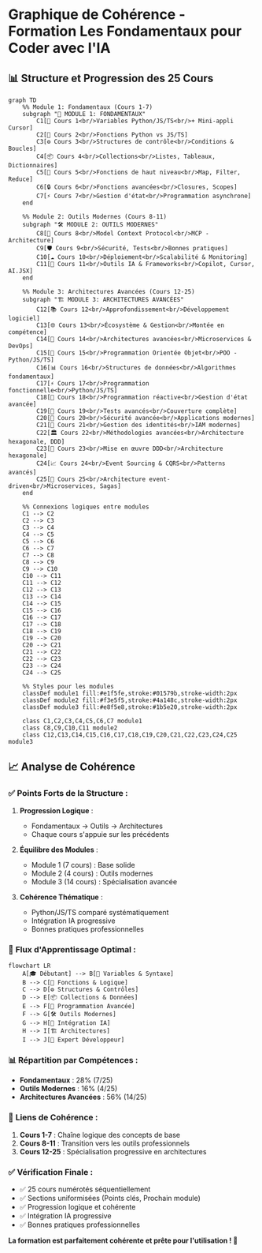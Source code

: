# Graphique de Cohérence - Formation Les Fondamentaux pour Coder avec l'IA

## 📊 Structure et Progression des 25 Cours

```mermaid
graph TD
    %% Module 1: Fondamentaux (Cours 1-7)
    subgraph "🎯 MODULE 1: FONDAMENTAUX"
        C1[📝 Cours 1<br/>Variables Python/JS/TS<br/>+ Mini-appli Cursor]
        C2[🔧 Cours 2<br/>Fonctions Python vs JS/TS]
        C3[⚙️ Cours 3<br/>Structures de contrôle<br/>Conditions & Boucles]
        C4[📦 Cours 4<br/>Collections<br/>Listes, Tableaux, Dictionnaires]
        C5[🚀 Cours 5<br/>Fonctions de haut niveau<br/>Map, Filter, Reduce]
        C6[🔒 Cours 6<br/>Fonctions avancées<br/>Closures, Scopes]
        C7[⚡ Cours 7<br/>Gestion d'état<br/>Programmation asynchrone]
    end

    %% Module 2: Outils Modernes (Cours 8-11)
    subgraph "🛠️ MODULE 2: OUTILS MODERNES"
        C8[🔗 Cours 8<br/>Model Context Protocol<br/>MCP - Architecture]
        C9[🛡️ Cours 9<br/>Sécurité, Tests<br/>Bonnes pratiques]
        C10[☁️ Cours 10<br/>Déploiement<br/>Scalabilité & Monitoring]
        C11[🤖 Cours 11<br/>Outils IA & Frameworks<br/>Copilot, Cursor, AI.JSX]
    end

    %% Module 3: Architectures Avancées (Cours 12-25)
    subgraph "🏗️ MODULE 3: ARCHITECTURES AVANCÉES"
        C12[📚 Cours 12<br/>Approfondissement<br/>Développement logiciel]
        C13[🌐 Cours 13<br/>Écosystème & Gestion<br/>Montée en compétence]
        C14[🏢 Cours 14<br/>Architectures avancées<br/>Microservices & DevOps]
        C15[🎯 Cours 15<br/>Programmation Orientée Objet<br/>POO - Python/JS/TS]
        C16[📊 Cours 16<br/>Structures de données<br/>Algorithmes fondamentaux]
        C17[⚡ Cours 17<br/>Programmation fonctionnelle<br/>Python/JS/TS]
        C18[🔄 Cours 18<br/>Programmation réactive<br/>Gestion d'état avancée]
        C19[🧪 Cours 19<br/>Tests avancés<br/>Couverture complète]
        C20[🔐 Cours 20<br/>Sécurité avancée<br/>Applications modernes]
        C21[👤 Cours 21<br/>Gestion des identités<br/>IAM modernes]
        C22[🏛️ Cours 22<br/>Méthodologies avancées<br/>Architecture hexagonale, DDD]
        C23[🎨 Cours 23<br/>Mise en œuvre DDD<br/>Architecture hexagonale]
        C24[📈 Cours 24<br/>Event Sourcing & CQRS<br/>Patterns avancés]
        C25[🌊 Cours 25<br/>Architecture event-driven<br/>Microservices, Sagas]
    end

    %% Connexions logiques entre modules
    C1 --> C2
    C2 --> C3
    C3 --> C4
    C4 --> C5
    C5 --> C6
    C6 --> C7
    C7 --> C8
    C8 --> C9
    C9 --> C10
    C10 --> C11
    C11 --> C12
    C12 --> C13
    C13 --> C14
    C14 --> C15
    C15 --> C16
    C16 --> C17
    C17 --> C18
    C18 --> C19
    C19 --> C20
    C20 --> C21
    C21 --> C22
    C22 --> C23
    C23 --> C24
    C24 --> C25

    %% Styles pour les modules
    classDef module1 fill:#e1f5fe,stroke:#01579b,stroke-width:2px
    classDef module2 fill:#f3e5f5,stroke:#4a148c,stroke-width:2px
    classDef module3 fill:#e8f5e8,stroke:#1b5e20,stroke-width:2px

    class C1,C2,C3,C4,C5,C6,C7 module1
    class C8,C9,C10,C11 module2
    class C12,C13,C14,C15,C16,C17,C18,C19,C20,C21,C22,C23,C24,C25 module3
```

## 📈 Analyse de Cohérence

### ✅ **Points Forts de la Structure :**

1. **Progression Logique** : 
   - Fondamentaux → Outils → Architectures
   - Chaque cours s'appuie sur les précédents

2. **Équilibre des Modules** :
   - Module 1 (7 cours) : Base solide
   - Module 2 (4 cours) : Outils modernes
   - Module 3 (14 cours) : Spécialisation avancée

3. **Cohérence Thématique** :
   - Python/JS/TS comparé systématiquement
   - Intégration IA progressive
   - Bonnes pratiques professionnelles

### 🎯 **Flux d'Apprentissage Optimal :**

```mermaid
flowchart LR
    A[🎓 Débutant] --> B[📝 Variables & Syntaxe]
    B --> C[🔧 Fonctions & Logique]
    C --> D[⚙️ Structures & Contrôles]
    D --> E[📦 Collections & Données]
    E --> F[🚀 Programmation Avancée]
    F --> G[🛠️ Outils Modernes]
    G --> H[🤖 Intégration IA]
    H --> I[🏗️ Architectures]
    I --> J[🎯 Expert Développeur]
```

### 📊 **Répartition par Compétences :**

- **Fondamentaux** : 28% (7/25)
- **Outils Modernes** : 16% (4/25)
- **Architectures Avancées** : 56% (14/25)

### 🔗 **Liens de Cohérence :**

1. **Cours 1-7** : Chaîne logique des concepts de base
2. **Cours 8-11** : Transition vers les outils professionnels
3. **Cours 12-25** : Spécialisation progressive en architectures

### ✅ **Vérification Finale :**
- ✅ 25 cours numérotés séquentiellement
- ✅ Sections uniformisées (Points clés, Prochain module)
- ✅ Progression logique et cohérente
- ✅ Intégration IA progressive
- ✅ Bonnes pratiques professionnelles

**La formation est parfaitement cohérente et prête pour l'utilisation ! 🚀** 